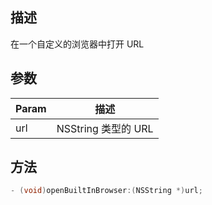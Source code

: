## 描述

在一个自定义的浏览器中打开 URL

## 参数

| Param | 描述         |
| ----- | ------------------- |
| url   | NSString 类型的 URL |

## 方法

```objectivec
- (void)openBuiltInBrowser:(NSString *)url;
```
